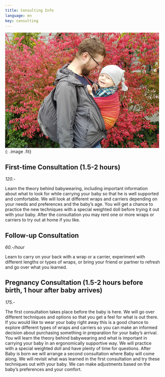 ```yaml
---
title: Consulting Info
language: en
key: consulting
---
```


![Man carrying a laughing toddler in a sling](images/spencer_fall.jpg){: .image .fit}

## First-time Consultation (1.5-2 hours)

*120.-*

Learn the theory behind babywearing, including important information about what to look for while carrying your baby so that he is well supported and comfortable. We will look at different wraps and carriers depending on your needs and preferences and the baby’s age. You will get a chance to practice the new techniques with a special weighted doll before trying it out with your baby. After the consultation you may rent one or more wraps or carriers to try out at home if you like.

## Follow-up Consultation

*60.-/hour*

Learn to carry on your back with a wrap or a carrier, experiment with different lengths or types of wraps, or bring your friend or partner to refresh and go over what you learned.

## Pregnancy Consultation (1.5-2 hours before birth, 1 hour after baby arrives)

*175.-*

The first consultation takes place before the baby is here. We will go over different techniques and options so that you get a feel for what is out there. If you would like to wear your baby right away this is a good chance to explore different types of wraps and carriers so you can make an informed decision about purchasing something in preparation for your baby’s arrival. You will learn the theory behind babywearing and what is important in carrying your baby in an ergonomically supportive way. We will practice with a special weighted doll and have plenty of time for questions. After Baby is born we will arrange a second consultation where Baby will come along. We will revisit what was learned in the first consultation and try these techniques out with your baby. We can make adjustments based on the baby’s preferences and your comfort.